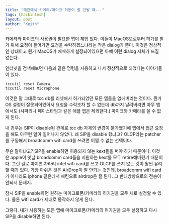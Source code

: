 ```yaml
---
title: "해킨에서 카메라/마이크 허용이 잘 안될 때..."
tags: [hackintosh]
layout: post
author: "Keith"
---
```


카메라와 마이크의 사용권이 필요한 앱이 제법 있다. 이들이 MacOS으로부터 허가를 받기 위해 요청이 들어가면 요청을 수락하겠느냐라는 작은 dialog가 뜬다. 이것은 정상적인 상태이고 뭔가 MacOS가 애매하게 설정되어있으면 아예 이런 dialog 자체가 뜨질 않는다.

인터넷을 검색해보면 다음과 같은 명령을 사용하고 나서 정상적으로 되었다는 이야기들이 있다.

```
tccutil reset Camera
tccutil reset Microphone
```

이것은 말 그대로 tcc db를 리셋해서 허가되었던 모든 앱들을 없에버리는 것이다. 뭔가 OS 설정이 잘못되어있어서 요청을 수락조차 할 수 없는데 db까지 날려버리면 아무 앱에서도 (사파리나 페이스타임과 같은 애플 앱은 제외한다.) 마이크와 카메라를 쓸 수 없게 된다.

내 경우는 SIP이 disable된 관계로 tcc db 자체의 변경이 불가했기에 앱에서 접근 요청을 해도 아무런 일이 일어나지 않았다. 왜 SIP을 disable 했냐고? OLCP라는 patcher를 구동해서 broadcomm wifi card를 쓰려면 어쩔 수 없는 선택이다.

무슨 말이냐고? SIP을 enable하면 허용되지 않는 kext들을 써야 하기 때문이다. 이것은 apple이 옛날 broadcomm card들을 지원하는 kext를 모두 retire해버렸기 때문이다. 그런 걸로 따지면 차라리 intel wifi card를 쓰고 OLCP를 쓰지 않는 것이 훨씬 유리할 때가 있다. 가장 아쉬운 것은 AirDrop이 잘 안되는 것인데, broadcomm wifi card가 아니라도 iphone 같은데서 해킨으로 airdrop은 잘 된다. 그 반대방향으로의 전송이 안되서 문제지.

잠시 SIP을 enable하면 원하는 마이크로폰/카메라의 허가권을 모두 새로 설정할 수 있다. 물론 wifi card가 제대로 동작하지 않게 된다.

그렇다. 내가 사용하는 모든 앱에 마이크로폰/카메라의 허가권을 모두 설정하고 다시 SIP을 disable하면 된다.
